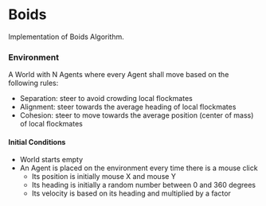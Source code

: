 # Boids
Implementation of  Boids Algorithm.

### Environment
A World with N Agents where every Agent shall move based on the following rules:

* Separation: steer to avoid crowding local flockmates
* Alignment: steer towards the average heading of local flockmates
* Cohesion: steer to move towards the average position (center of mass) of local flockmates

#### Initial Conditions
* World starts empty
* An Agent is placed on the environment every time there is a mouse click
  * Its position is initially mouse X and mouse Y
  * Its heading is initially a random number between 0 and 360 degrees
  * Its velocity is based on its heading and multiplied by a factor
